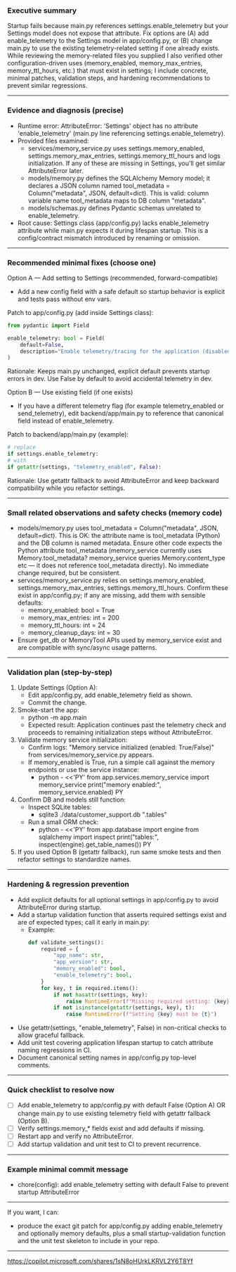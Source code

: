 ### Executive summary
Startup fails because main.py references settings.enable_telemetry but your Settings model does not expose that attribute. Fix options are (A) add enable_telemetry to the Settings model in app/config.py, or (B) change main.py to use the existing telemetry-related setting if one already exists. While reviewing the memory-related files you supplied I also verified other configuration-driven uses (memory_enabled, memory_max_entries, memory_ttl_hours, etc.) that must exist in settings; I include concrete, minimal patches, validation steps, and hardening recommendations to prevent similar regressions.

---

### Evidence and diagnosis (precise)
- Runtime error: AttributeError: 'Settings' object has no attribute 'enable_telemetry' (main.py line referencing settings.enable_telemetry).  
- Provided files examined:
  - services/memory_service.py uses settings.memory_enabled, settings.memory_max_entries, settings.memory_ttl_hours and logs initialization. If any of these are missing in Settings, you'll get similar AttributeError later.
  - models/memory.py defines the SQLAlchemy Memory model; it declares a JSON column named tool_metadata = Column("metadata", JSON, default=dict). This is valid: column variable name tool_metadata maps to DB column "metadata".
  - models/schemas.py defines Pydantic schemas unrelated to enable_telemetry.
- Root cause: Settings class (app/config.py) lacks enable_telemetry attribute while main.py expects it during lifespan startup. This is a config/contract mismatch introduced by renaming or omission.

---

### Recommended minimal fixes (choose one)

Option A — Add setting to Settings (recommended, forward-compatible)
- Add a new config field with a safe default so startup behavior is explicit and tests pass without env vars.

Patch to app/config.py (add inside Settings class):
```python
from pydantic import Field

enable_telemetry: bool = Field(
    default=False,
    description="Enable telemetry/tracing for the application (disabled by default in development)."
)
```

Rationale: Keeps main.py unchanged, explicit default prevents startup errors in dev. Use False by default to avoid accidental telemetry in dev.

Option B — Use existing field (if one exists)
- If you have a different telemetry flag (for example telemetry_enabled or send_telemetry), edit backend/app/main.py to reference that canonical field instead of enable_telemetry.

Patch to backend/app/main.py (example):
```python
# replace
if settings.enable_telemetry:
# with
if getattr(settings, "telemetry_enabled", False):
```

Rationale: Use getattr fallback to avoid AttributeError and keep backward compatibility while you refactor settings.

---

### Small related observations and safety checks (memory code)
- models/memory.py uses tool_metadata = Column("metadata", JSON, default=dict). This is OK: the attribute name is tool_metadata (Python) and the DB column is named metadata. Ensure other code expects the Python attribute tool_metadata (memory_service currently uses Memory.tool_metadata? memory_service queries Memory.content_type etc — it does not reference tool_metadata directly). No immediate change required, but be consistent.
- services/memory_service.py relies on settings.memory_enabled, settings.memory_max_entries, settings.memory_ttl_hours. Confirm these exist in app/config.py; if any are missing, add them with sensible defaults:
  - memory_enabled: bool = True
  - memory_max_entries: int = 200
  - memory_ttl_hours: int = 24
  - memory_cleanup_days: int = 30
- Ensure get_db or MemoryTool APIs used by memory_service exist and are compatible with sync/async usage patterns.

---

### Validation plan (step-by-step)
1. Update Settings (Option A):
   - Edit app/config.py, add enable_telemetry field as shown.
   - Commit the change.
2. Smoke-start the app:
   - python -m app.main
   - Expected result: Application continues past the telemetry check and proceeds to remaining initialization steps without AttributeError.
3. Validate memory service initialization:
   - Confirm logs: "Memory service initialized (enabled: True/False)" from services/memory_service.py appears.
   - If memory_enabled is True, run a simple call against the memory endpoints or use the service instance:
     - python - <<'PY'
       from app.services.memory_service import memory_service
       print("memory enabled:", memory_service.enabled)
       PY
4. Confirm DB and models still function:
   - Inspect SQLite tables:
     - sqlite3 ./data/customer_support.db ".tables"
   - Run a small ORM check:
     - python - <<'PY'
       from app.database import engine
       from sqlalchemy import inspect
       print("tables:", inspect(engine).get_table_names())
       PY
5. If you used Option B (getattr fallback), run same smoke tests and then refactor settings to standardize names.

---

### Hardening & regression prevention
- Add explicit defaults for all optional settings in app/config.py to avoid AttributeError during startup.
- Add a startup validation function that asserts required settings exist and are of expected types; call it early in main.py:
  - Example:
    ```python
    def validate_settings():
        required = {
            "app_name": str,
            "app_version": str,
            "memory_enabled": bool,
            "enable_telemetry": bool,
        }
        for key, t in required.items():
            if not hasattr(settings, key):
                raise RuntimeError(f"Missing required setting: {key}")
            if not isinstance(getattr(settings, key), t):
                raise RuntimeError(f"Setting {key} must be {t}")
    ```
- Use getattr(settings, "enable_telemetry", False) in non-critical checks to allow graceful fallback.
- Add unit test covering application lifespan startup to catch attribute naming regressions in CI.
- Document canonical setting names in app/config.py top-level comments.

---

### Quick checklist to resolve now
- [ ] Add enable_telemetry to app/config.py with default False (Option A) OR change main.py to use existing telemetry field with getattr fallback (Option B).
- [ ] Verify settings.memory_* fields exist and add defaults if missing.
- [ ] Restart app and verify no AttributeError.
- [ ] Add startup validation and unit test to CI to prevent recurrence.

---

### Example minimal commit message
- chore(config): add enable_telemetry setting with default False to prevent startup AttributeError

---

If you want, I can:
- produce the exact git patch for app/config.py adding enable_telemetry and optionally memory defaults, plus a small startup-validation function and the unit test skeleton to include in your repo.

---

https://copilot.microsoft.com/shares/1sN8oHUrkLKRVL2Y6T8Yf

